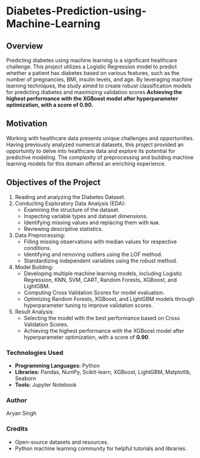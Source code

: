 # Diabetes-Prediction-using-Machine-Learning
## Overview
Predicting diabetes using machine learning is a significant healthcare challenge. This project utilizes a Logistic Regression model to predict whether a patient has diabetes based on various features, such as the number of pregnancies, BMI, insulin levels, and age. By leveraging machine learning techniques, the study aimed to create robust classification models for predicting diabetes and maximizing validation scores.**Achieving the highest performance with the XGBoost model after hyperparameter optimization, with a score of 0.90.**

## Motivation
Working with healthcare data presents unique challenges and opportunities. Having previously analyzed numerical datasets, this project provided an opportunity to delve into healthcare data and explore its potential for predictive modeling. The complexity of preprocessing and building machine learning models for this domain offered an enriching experience.

## **Objectives of the Project**
1. Reading and analyzing the Diabetes Dataset.
2. Conducting Exploratory Data Analysis (EDA):
   - Examining the structure of the dataset.
   - Inspecting variable types and dataset dimensions.
   - Identifying missing values and replacing them with `NaN`.
   - Reviewing descriptive statistics.
3. Data Preprocessing:
   - Filling missing observations with median values for respective conditions.
   - Identifying and removing outliers using the LOF method.
   - Standardizing independent variables using the robust method.
4. Model Building:
   - Developing multiple machine learning models, including Logistic Regression, KNN, SVM, CART, Random Forests, XGBoost, and LightGBM.
   - Computing Cross Validation Scores for model evaluation.
   - Optimizing Random Forests, XGBoost, and LightGBM models through hyperparameter tuning to improve validation scores.
5. Result Analysis:
   - Selecting the model with the best performance based on Cross Validation Scores.
   - Achieving the highest performance with the XGBoost model after hyperparameter optimization, with a score of **0.90**.
  



### **Technologies Used**
- **Programming Languages:** Python
- **Libraries:** Pandas, NumPy, Scikit-learn, XGBoost, LightGBM, Matplotlib, Seaborn
- **Tools:** Jupyter Notebook


### **Author**
Aryan Singh

### **Credits**
- Open-source datasets and resources.
- Python machine learning community for helpful tutorials and libraries.
